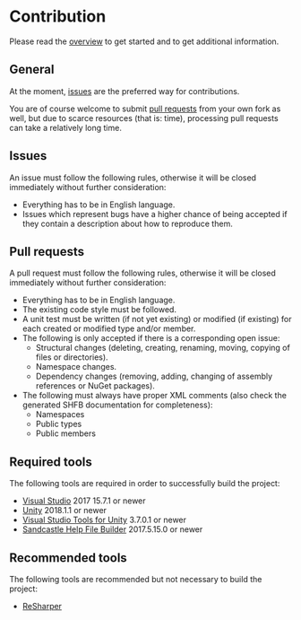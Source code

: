 # Contribution

Please read the [overview](README.md) to get started and to get additional information.

## General

At the moment, [issues](https://github.com/RotenInformatik/RI_Framework/issues) are the preferred way for contributions.

You are of course welcome to submit [pull requests](https://github.com/RotenInformatik/RI_Framework/pulls) from your own fork as well, but due to scarce resources (that is: time), processing pull requests can take a relatively long time.

## Issues

An issue must follow the following rules, otherwise it will be closed immediately without further consideration:

 * Everything has to be in English language.
 * Issues which represent bugs have a higher chance of being accepted if they contain a description about how to reproduce them.

## Pull requests

A pull request must follow the following rules, otherwise it will be closed immediately without further consideration:

 * Everything has to be in English language.
 * The existing code style must be followed.
 * A unit test must be written (if not yet existing) or modified (if existing) for each created or modified type and/or member.
 * The following is only accepted if there is a corresponding open issue:
   * Structural changes (deleting, creating, renaming, moving, copying of files or directories).
   * Namespace changes.
   * Dependency changes (removing, adding, changing of assembly references or NuGet packages).
 * The following must always have proper XML comments (also check the generated SHFB documentation for completeness):
   * Namespaces
   * Public types
   * Public members

## Required tools

The following tools are required in order to successfully build the project:

 * [Visual Studio](https://www.visualstudio.com/) 2017 15.7.1 or newer
 * [Unity](https://unity3d.com/) 2018.1.1 or newer
 * [Visual Studio Tools for Unity](https://docs.microsoft.com/en-us/visualstudio/cross-platform/visual-studio-tools-for-unity) 3.7.0.1 or newer
 * [Sandcastle Help File Builder](https://github.com/EWSoftware/SHFB) 2017.5.15.0 or newer

## Recommended tools

The following tools are recommended but not necessary to build the project:

 * [ReSharper](https://www.jetbrains.com/resharper/)
